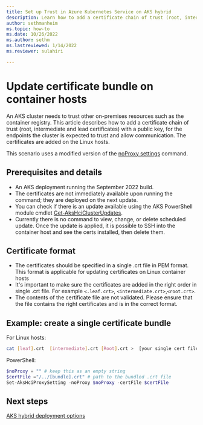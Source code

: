 ```yaml
---
title: Set up Trust in Azure Kubernetes Service on AKS hybrid
description: Learn how to add a certificate chain of trust (root, intermediate and lead certificates) with public key.
author: sethmanheim
ms.topic: how-to
ms.date: 10/26/2022
ms.author: sethm 
ms.lastreviewed: 1/14/2022
ms.reviewer: sulahiri

---
```


# Update certificate bundle on container hosts

An AKS cluster needs to trust other on-premises resources such as the container registry. This article describes how to add a certificate chain of trust (root, intermediate and lead certificates) with a public key, for the endpoints the cluster is expected to trust and allow communication. The certificates are added on the Linux hosts.

This scenario uses a modified version of the [noProxy settings](proxy-change.md) command.

## Prerequisites and details

- An AKS deployment running the September 2022 build.
- The certificates are not immediately available upon running the command; they are deployed on the next update.
- You can check if there is an update available using the AKS PowerShell module cmdlet [Get-AksHciClusterUpdates](reference/ps/get-akshciclusterupdates.md).
- Currently there is no command to view, change, or delete scheduled update. Once the update is applied, it is possible to SSH into the container host and see the certs installed, then delete them.

## Certificate format

- The certificates should be specified in a single .crt file in PEM format. This format is applicable for updating certificates on Linux container hosts
- It's important to make sure the certificates are added in the right order in single .crt file. For example `<.leaf.crt>`, `<intermediate.crt>`,`<root.crt>`.
- The contents of the certificate file are not validated. Please ensure that the file contains the right certificates and is in the correct format.

## Example: create a single certificate bundle

For Linux hosts:

```bash
cat [leaf].crt  [intermediate].crt [Root].crt >  [your single cert file].crt
```

PowerShell:

```powershell
$noProxy = "" # keep this as an empty string
$certFile ="/../[bundle].crt" # path to the bundled .crt file
Set-AksHciProxySetting -noProxy $noProxy -certFile $certFile
```

## Next steps

[AKS hybrid deployment options](aks-hybrid-options-overview.md)

